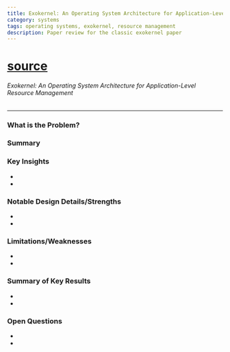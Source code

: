 ```yaml
---
title: Exokernel: An Operating System Architecture for Application-Level Resource Management
category: systems
tags: operating systems, exokernel, resource management
description: Paper review for the classic exokernel paper
---
```


# [source](https://example.com)

###### Exokernel: An Operating System Architecture for Application-Level Resource Management

---

### What is the Problem?


### Summary 


### Key Insights

-
-

### Notable Design Details/Strengths 

- 
- 

### Limitations/Weaknesses 

- 
- 

### Summary of Key Results

- 
-

### Open Questions

-
-
